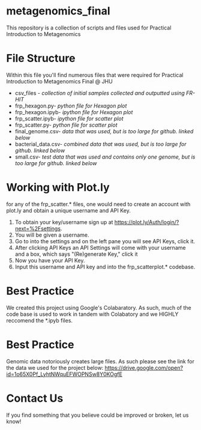 # metagenomics_final
This repository is a collection of scripts and files used for Practical Introduction to Metagenomics

# File Structure
Within this file you'll find numerous files that were required for Practical Introduction to Metagenomics Final @ JHU

* csv_files - *collection of initial samples collected and outputted using FR-HIT*
* frp_hexagon.py- *python file for Hexagon plot*
* frp_hexagon.ipyb- *ipython file for Hexagon plot*
* frp_scatter.ipyb- *ipython file for scatter plot*
* frp_scatter.py- *python file for scatter plot*
* final_genome.csv- *data that was used, but is too large for github. linked below*
* bacterial_data.csv- *combined data that was used, but is too large for github. linked below*
* small.csv- *test data that was used and contains only one genome, but is too large for github. linked below*
  
# Working with Plot.ly
for any of the frp_scatter.* files, one would need to create an account with plot.ly and obtain a unique username and API Key. 
1. To obtain your key/username sign up at https://plot.ly/Auth/login/?next=%2Fsettings. 
2. You will be given a username. 
3. Go to into the settings and on the left pane you will see API Keys, click it. 
4. After clicking API Keys an API Settings will come with your username and a box, which says "(Re)generate Key," click it
5. Now you have your API Key.
6. Input this username and API key and into the frp_scatterplot.* codebase.

# Best Practice
We created this project using Google's Colabaratory. As such, much of the code base is used to work in tandem with Colabatory and we HIGHLY reccomend the *.ipyb files. 

# Best Practice
Genomic data notoriously creates large files. As such please see the link for the data we used for the project below:
https://drive.google.com/open?id=1o65X0Pf_LyhtNWquEFWOPNSw8Y0KOgfE

# Contact Us
If you find something that you believe could be improved or broken, let us know!
